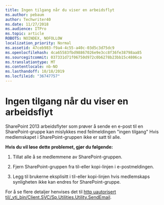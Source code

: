 ```yaml
---
title: Ingen tilgang når du viser en arbeidsflyt
ms.author: pebaum
author: Techwriter40
ms.date: 11/27/2018
ms.audience: ITPro
ms.topic: article
ROBOTS: NOINDEX, NOFOLLOW
localization_priority: Normal
ms.assetid: 47ceb983-f9a4-4c55-a40c-03d5c3d75dc9
ms.openlocfilehash: 4ca65583fbd98867026e9e3cc8f36fe38798aa85
ms.sourcegitcommit: 037331d71f06750d972c0b6278b23bb15c4806ca
ms.translationtype: MT
ms.contentlocale: nb-NO
ms.lasthandoff: 10/18/2019
ms.locfileid: "36747757"
---
```

# <a name="access-denied-when-viewing-a-workflow"></a>Ingen tilgang når du viser en arbeidsflyt

SharePoint 2013 arbeidsflyter som prøver å sende en e-post til en SharePoint-gruppe kan mislykkes med feilmeldingen "ingen tilgang" Hvis medlemskapet i SharePoint-gruppen ikke er satt til alle.
  
 **Hvis du vil løse dette problemet, gjør du følgende:**
  
 1. Tillat alle å se medlemmene av SharePoint-gruppen.
  
 2. Fjern SharePoint-gruppen fra til-eller kopi-linjen i e-postmeldingen.
  
 3. Legg til brukerne eksplisitt i til-eller kopi-linjen hvis medlemskaps synligheten ikke kan endres for SharePoint-gruppe.
  
For å se flere detaljer henvises det til [http uautorisert til/_vti_bin/Client.SVC/Sp.Utilities.Utility.SendEmail](https://go.microsoft.com/fwlink/?linkid=2044694&amp;clcid=0x409).
  